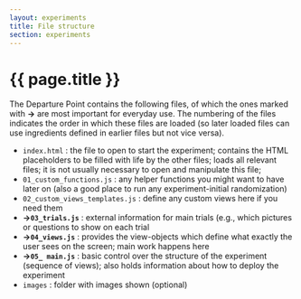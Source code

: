 ```yaml
---
layout: experiments
title: File structure
section: experiments
---
```


# {{ page.title }}

The Departure Point contains the following files, of which the ones marked with **->** are most important for everyday use. The numbering of the files indicates the order in which these files are loaded (so later loaded files can use ingredients defined in earlier files but not vice versa).

+ `index.html` : the file to open to start the experiment; contains the HTML placeholders to be filled with life by the other files; loads all relevant files; it is not usually necessary to open and manipulate this file;
+ `01_custom_functions.js` : any helper functions you might want to have later on (also a good place to run any experiment-initial randomization)
+ `02_custom_views_templates.js` : define any custom views here if you need them
+ **->`03_trials.js`** : external information for main trials (e.g., which pictures or questions to show on each trial
+ **->`04_views.js`** : provides the view-objects which define what exactly the user sees on the screen; main work happens here
+ **->`05_ main.js`**  : basic control over the structure of the experiment (sequence of views); also holds information about how to deploy the experiment
+ `images` : folder with images shown (optional)



